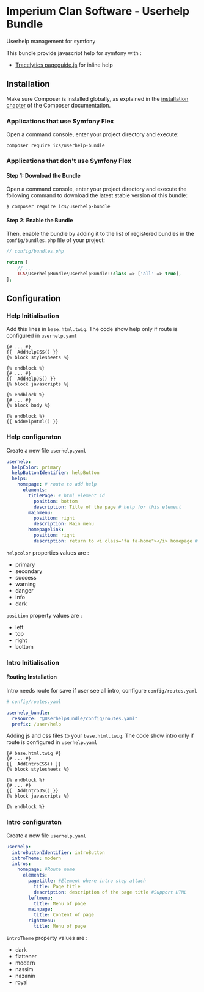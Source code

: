 # Imperium Clan Software - Userhelp Bundle

Userhelp management for symfony

This bundle provide javascript help for symfony with :

- [Tracelytics pageguide.js](https://tracelytics.github.io/pageguide/) for inline help

## Installation

Make sure Composer is installed globally, as explained in the
[installation chapter](https://getcomposer.org/doc/00-intro.md)
of the Composer documentation.

### Applications that use Symfony Flex

Open a command console, enter your project directory and execute:

```console
composer require ics/userhelp-bundle
```

### Applications that don't use Symfony Flex

#### Step 1: Download the Bundle

Open a command console, enter your project directory and execute the
following command to download the latest stable version of this bundle:

```console
$ composer require ics/userhelp-bundle
```

#### Step 2: Enable the Bundle

Then, enable the bundle by adding it to the list of registered bundles
in the `config/bundles.php` file of your project:

```php
// config/bundles.php

return [
    // ...
    ICS\UserhelpBundle\UserhelpBundle::class => ['all' => true],
];
```

## Configuration

### Help Initialisation

Add this lines in `base.html.twig`. The code show help only if route is configured in `userhelp.yaml`

```twig
{# ... #}
{{  AddHelpCSS() }}
{% block stylesheets %}

{% endblock %}
{# ... #}
{{  AddHelpJS() }}
{% block javascripts %}

{% endblock %}
{# ... #}
{% block body %}

{% endblock %}
{{ AddHelpHtml() }}
```

### Help configuraton

Create a new file `userhelp.yaml`

```yaml
userhelp:
  helpColor: primary
  helpButtonIdentifier: helpButton
  helps:
    homepage: # route to add help
      elements:
        titlePage: # html element id
          position: bottom
          description: Title of the page # help for this element
        mainmenu:
          position: right
          description: Main menu
        homepagelink:
          position: right
          description: return to <i class="fa fa-home"></i> homepage # html is enabled in help element
```

`helpcolor` properties values are :

- primary
- secondary
- success
- warning
- danger
- info
- dark

`position` property values are :

- left
- top
- right
- bottom

### Intro Initialisation

#### Routing Installation

Intro needs route for save if user see all intro, configure `config/routes.yaml`

```yaml
# config/routes.yaml

userhelp_bundle:
  resource: "@UserhelpBundle/config/routes.yaml"
  prefix: /user/help
```

Adding js and css files to your `base.html.twig`. The code show intro only if route is configured in `userhelp.yaml`

```twig
{# base.html.twig #}
{# ... #}
{{  AddIntroCSS() }}
{% block stylesheets %}

{% endblock %}
{# ... #}
{{  AddIntroJS() }}
{% block javascripts %}

{% endblock %}
```

### Intro configuraton

Create a new file `userhelp.yaml`

```yaml
userhelp:
  introButtonIdentifier: introButton
  introTheme: modern
  intros:
    homepage: #Route name
      elements:
        pagetitle: #Element where intro step attach
          title: Page title
          description: description of the page title #Support HTML
        leftmenu:
          title: Menu of page
        mainpage:
          title: Content of page
        rightmenu:
          title: Menu of page
```

`introTheme` property values are :

- dark
- flattener
- modern
- nassim
- nazanin
- royal
